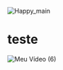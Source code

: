 ![Happy_main](https://user-images.githubusercontent.com/73727017/97771722-95bb9700-1b1e-11eb-81a5-af5370d552f4.gif)

# teste

![Meu Vídeo (6)](https://user-images.githubusercontent.com/73727017/97768352-2be0c480-1b01-11eb-8afd-770822252387.gif)
